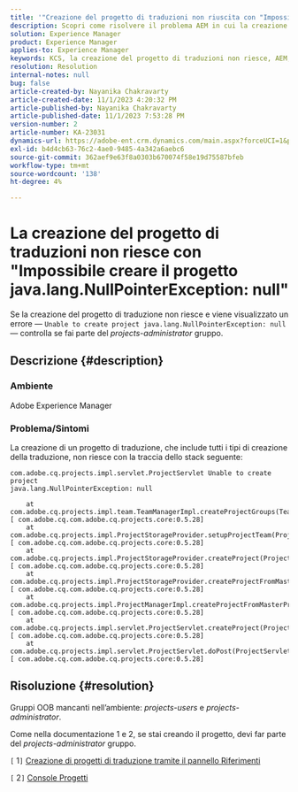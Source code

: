 ```yaml
---
title: '"Creazione del progetto di traduzioni non riuscita con "Impossibile creare il progetto java.lang.NullPointerException: null""'
description: Scopri come risolvere il problema AEM in cui la creazione del progetto di traduzione non riesce. Gruppi OOB trovati mancanti.
solution: Experience Manager
product: Experience Manager
applies-to: Experience Manager
keywords: KCS, la creazione del progetto di traduzioni non riesce, AEM, Impossibile creare il progetto, java.lang.NullPointerException
resolution: Resolution
internal-notes: null
bug: false
article-created-by: Nayanika Chakravarty
article-created-date: 11/1/2023 4:20:32 PM
article-published-by: Nayanika Chakravarty
article-published-date: 11/1/2023 7:53:28 PM
version-number: 2
article-number: KA-23031
dynamics-url: https://adobe-ent.crm.dynamics.com/main.aspx?forceUCI=1&pagetype=entityrecord&etn=knowledgearticle&id=8d39a28e-d278-ee11-8179-6045bd0065f9
exl-id: b4d4cb63-76c2-4ae0-9485-4a342a6aebc6
source-git-commit: 362aef9e63f8a0303b670074f58e19d75587bfeb
workflow-type: tm+mt
source-wordcount: '138'
ht-degree: 4%

---
```


# La creazione del progetto di traduzioni non riesce con &quot;Impossibile creare il progetto java.lang.NullPointerException: null&quot;


Se la creazione del progetto di traduzione non riesce e viene visualizzato un errore — `Unable to create project java.lang.NullPointerException: null` — controlla se fai parte del *projects-administrator* gruppo.

## Descrizione {#description}


### Ambiente

Adobe Experience Manager

### Problema/Sintomi

La creazione di un progetto di traduzione, che include tutti i tipi di creazione della traduzione, non riesce con la traccia dello stack seguente:


```
com.adobe.cq.projects.impl.servlet.ProjectServlet Unable to create project
java.lang.NullPointerException: null

    at com.adobe.cq.projects.impl.team.TeamManagerImpl.createProjectGroups(TeamManagerImpl.java:346) [ com.adobe.cq.com.adobe.cq.projects.core:0.5.28] 
    at com.adobe.cq.projects.impl.ProjectStorageProvider.setupProjectTeam(ProjectStorageProvider.java:691) [ com.adobe.cq.com.adobe.cq.projects.core:0.5.28] 
    at com.adobe.cq.projects.impl.ProjectStorageProvider.createProject(ProjectStorageProvider.java:636) [ com.adobe.cq.com.adobe.cq.projects.core:0.5.28] 
    at com.adobe.cq.projects.impl.ProjectStorageProvider.createProjectFromMasterProject(ProjectStorageProvider.java:514) [ com.adobe.cq.com.adobe.cq.projects.core:0.5.28] 
    at com.adobe.cq.projects.impl.ProjectManagerImpl.createProjectFromMasterProject(ProjectManagerImpl.java:92) [ com.adobe.cq.com.adobe.cq.projects.core:0.5.28] 
    at com.adobe.cq.projects.impl.servlet.ProjectServlet.createProject(ProjectServlet.java:297) [ com.adobe.cq.com.adobe.cq.projects.core:0.5.28] 
    at com.adobe.cq.projects.impl.servlet.ProjectServlet.doPost(ProjectServlet.java:196) [ com.adobe.cq.com.adobe.cq.projects.core:0.5.28]
```



## Risoluzione {#resolution}


Gruppi OOB mancanti nell’ambiente: *projects-users* e *projects-administrator*.

Come nella documentazione 1 e 2, se stai creando il progetto, devi far parte del *projects-administrator* gruppo.

&#x200B;&#x200B;&#x200B;&#x200B;`[` 1`]`  [Creazione di progetti di traduzione tramite il pannello Riferimenti](https://experienceleague.adobe.com/docs/experience-manager-65/administering/introduction/tc-manage.html?lang=en#creating-translation-projects-using-the-references-panel)

`[` 2`]`  [Console Progetti](https://experienceleague.adobe.com/docs/experience-manager-65/authoring/projects/projects.html?lang=en#projects-console)
